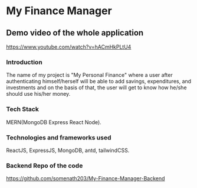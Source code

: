# My Finance Manager

## Demo video of the whole application

https://www.youtube.com/watch?v=hACmHkPLtU4

### Introduction

The name of my project is "My Personal Finance" where a user after authenticating himself/herself will be able to add savings, expenditures, and investments and on the basis of that, the user will get to know how he/she should use his/her money.

### Tech Stack
MERN(MongoDB Express React Node).

### Technologies and frameworks used
ReactJS, ExpressJS, MongoDB, antd, tailwindCSS.

### Backend Repo of the code
https://github.com/somenath203/My-Finance-Manager-Backend
